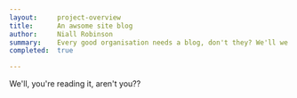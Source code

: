 ```yaml
---
layout:     project-overview
title:      An awsome site blog
author:     Niall Robinson
summary:    Every good organisation needs a blog, don't they? We'll we thought we'd better set about making one!
completed:  true

---
```


We'll, you're reading it, aren't you??
